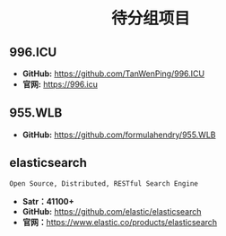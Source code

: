 <!--
 * @Description: 
 * @Author: twp
 * @LastEditors: twp
 * @Date: 2019-05-04 12:41:42
 * @LastEditTime: 2019-05-19 01:03:38
 -->
# <center>待分组项目</center>

## 996.ICU

* **GitHub:** <https://github.com/TanWenPing/996.ICU>
* **官网:** <https://996.icu>

## 955.WLB

* **GitHub:** <https://github.com/formulahendry/955.WLB>

## elasticsearch

    Open Source, Distributed, RESTful Search Engine

* **Satr：41100+**
* **GitHub:** <https://github.com/elastic/elasticsearch>
* **官网：**<https://www.elastic.co/products/elasticsearch>